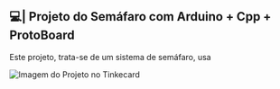 ## 💻| Projeto do Semáfaro com Arduino + Cpp + ProtoBoard

  Este projeto, trata-se de um sistema de semáfaro, usa

![Imagem do Projeto no Tinkecard](https://github.com/user-attachments/assets/49206bc0-7cde-4ada-b7f5-ab6e50eed3be)
